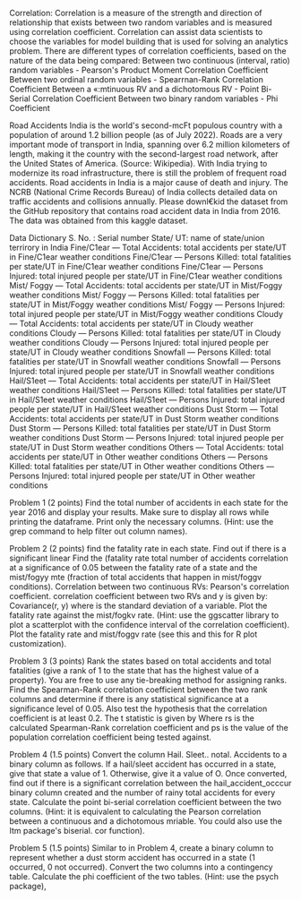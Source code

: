 Correlation:
Correlation is a measure of the strength and direction of relationship that exists between two random variables
and is measured using correlation coefficient. Correlation can assist data scientists to choose the variables for
model building that is used for solving an analytics problem.
There are different types of correlation coefficients, based on the nature of the data being compared:
Between two continuous (interval, ratio) random variables - Pearson's Product Moment Correlation Coefficient
Between two ordinal random variables - Spearrnan-Rank Correlation Coefficient
Between a «:mtinuous RV and a dichotomous RV - Point Bi-Serial Correlation Coefficient
Between two binary random variables - Phi Coefficient


Road Accidents
India is the world's second-mcFt populous country with a population of around 1.2 billion people (as of July
2022). Roads are a very important mode of transport in India, spanning over 6.2 million kilometers of length,
making it the country with the second-largest road network, after the United States of America. (Source:
Wikipedia). With India trying to modernize its road infrastructure, there is still the problem of frequent road
accidents.
Road accidents in India is a major cause of death and injury. The NCRB (National Crime Records Bureau)
of India collects detailed data on traffic accidents and collisions annually. Please downl€kid the dataset from
the GitHub repository that contains road accident data in India from 2016. The data was obtained from this
kaggle dataset.


Data Dictionary
S. No. : Serial number
State/ UT: name of state/union terrirory in India
Fine/C1ear — Total Accidents: total accidents per state/UT in Fine/C1ear weather conditions
Fine/C1ear — Persons Killed: total fatalities per state/UT in Fine/C1ear weather conditions
Fine/C1ear — Persons Injured: total injured people per state/UT in Fine/C1ear weather conditions
Mist/ Foggy — Total Accidents: total accidents per state/UT in Mist/Foggy weather conditions
Mist/ Foggy — Persons Killed: total fatalities per state/UT in Mist/Foggy weather conditions
Mist/ Foggy — Persons Injured: total injured people per state/UT in Mist/Foggy weather conditions
Cloudy — Total Accidents: total accidents per state/UT in Cloudy weather conditions
Cloudy — Persons Killed: total fatalities per state/UT in Cloudy weather conditions
Cloudy — Persons Injured: total injured people per state/UT in Cloudy weather conditions
Snowfall — Persons Killed: total fatalities per state/UT in Snowfall weather conditions
Snowfall — Persons Injured: total injured people per state/UT in Snowfall weather conditions
Hail/S1eet — Total Accidents: total accidents per state/UT in Hail/S1eet weather conditions
Hail/S1eet — Persons Killed: total fatalities per state/UT in Hail/S1eet weather conditions
Hail/S1eet — Persons Injured: total injured people per state/UT in Hail/S1eet weather conditions
Dust Storm — Total Accidents: total accidents per state/UT in Dust Storm weather conditions
Dust Storm — Persons Killed: total fatalities per state/UT in Dust Storm weather conditions
Dust Storm — Persons Injured: total injured people per state/UT in Dust Storm weather conditions
Others — Total Accidents: total accidents per state/UT in Other weather conditions
Others — Persons Killed: total fatalities per state/UT in Other weather conditions
Others — Persons Injured: total injured people per state/UT in Other weather conditions


Problem 1 (2 points)
Find the total number of accidents in each state for the year 2016 and display your results. Make sure
to display all rows while printing the dataframe. Print only the necessary columns. (Hint: use the grep
command to help filter out column names).


Problem 2 (2 points)
find the fatality rate in each state. Find out if there is a significant linear
Find the (fatality rate
total number of accidents
correlation at a significance of 0.05 between the fatality rate of a state and the mist/fogyy mte (fraction
of total accidents that happen in mist/foggv conditions).
Correlation between two continuous RVs: Pearson's correlation coefficient. correlation coefficient
between two RVs and y is given by:
Covariance(r, y)
where is the standard deviation of a variable.
Plot the fatality rate against the mist/fogkv rate. (Hint: use the ggscatter library to plot a scatterplot with
the confidence interval of the correlation coefficient).
Plot the fatality rate and mist/foggv rate (see this and this for R plot customization).

Problem 3 (3 points)
Rank the states based on total accidents and total fatalities (give a rank of 1 to the state that has the highest
value of a property). You are free to use any tie-breaking method for assigning ranks.
Find the Spearman-Rank correlation coefficient between the two rank columns and determine if there is
any statistical significance at a significance level of 0.05. Also test the hypothesis that the correlation
coefficient is at least 0.2.
The t statistic is given by
Where rs is the calculated Spearman-Rank correlation coefficient and ps is the value of the population
correlation coefficient being tested against.

Problem 4 (1.5 points)
Convert the column Hail. Sleet.. notal. Accidents to a binary column as follows. If a hail/sleet accident
has occurred in a state, give that state a value of 1. Otherwise, give it a value of O. Once converted, find
out if there is a significant correlation between the hail_accident_occcur binary column created and the
number of rainy total accidents for every state.
Calculate the point bi-serial correlation coefficient between the two columns. (Hint: it is equivalent to
calculating the Pearson correlation between a continuous and a dichotomous mriable. You could also use the
Itm package's biserial. cor function).

Problem 5 (1.5 points)
Similar to in Problem 4, create a binary column to represent whether a dust storm accident has occurred in a
state (1 occurred, 0 not occurred). Convert the two columns into a contingency table.
Calculate the phi coefficient of the two tables. (Hint: use the psych package),
